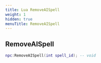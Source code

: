 ```yaml
---
title: Lua RemoveAISpell
weight: 1
hidden: true
menuTitle: RemoveAISpell
---
```

## RemoveAISpell
```lua
npc:RemoveAISpell(int spell_id); -- void
```